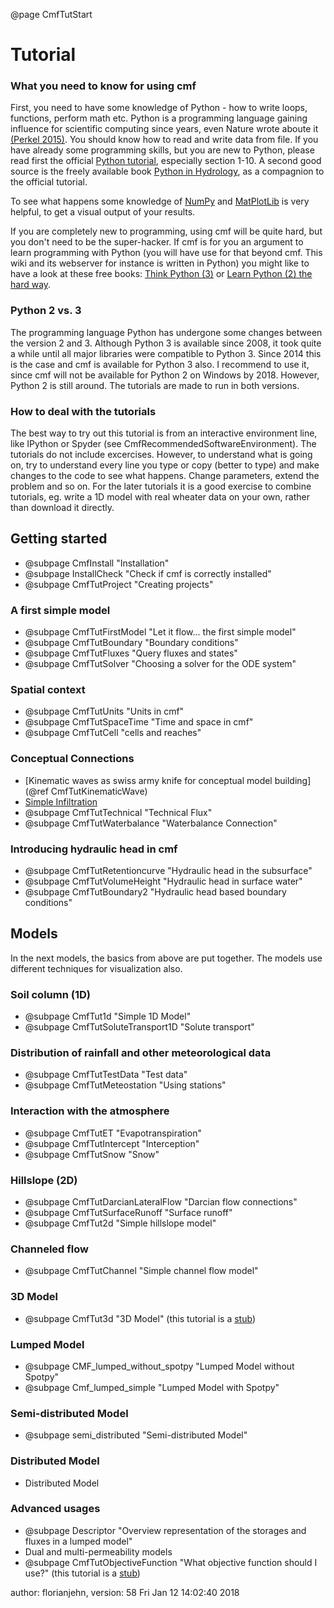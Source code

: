 @page CmfTutStart

# Tutorial

### What you need to know for using cmf

First, you need to have some knowledge of Python - how to write loops,
functions, perform math etc. Python is a programming language gaining
influence for scientific computing since years, even Nature wrote aboute
it
[(Perkel 2015)](http://www.nature.com/news/programming-pick-up-python-1.16833).
You should know how to read and write data from file. If you have
already some programming skills, but you are new to Python, please read
first the official [Python
tutorial](http://docs.python.org/3/tutorial/), especially section 1-10.
A second good source is the freely available book [Python in
Hydrology](http://www.greenteapress.com/pythonhydro/pythonhydro.html),
as a compagnion to the official tutorial.

To see what happens some knowledge of [NumPy](http://numpy.org) and
[MatPlotLib](http://matplotlib.org) is very helpful, to get a visual
output of your results.

If you are completely new to programming, using cmf will be quite hard,
but you don't need to be the super-hacker. If cmf is for you an argument
to learn programming with Python (you will have use for that beyond cmf.
This wiki and its webserver for instance is written in Python) you might
like to have a look at these free books: [Think Python
(3)](http://greenteapress.com/wp/think-python-2e/) or [Learn Python (2)
the hard way](http://learnpythonthehardway.org/book/).

### Python 2 vs. 3

The programming language Python has undergone some changes between the
version 2 and 3. Although Python 3 is available since 2008, it took
quite a while until all major libraries were compatible to Python 3.
Since 2014 this is the case and cmf is available for Python 3 also. I
recommend to use it, since cmf will not be available for Python 2 on
Windows by 2018. However, Python 2 is still around. The tutorials are
made to run in both versions.

### How to deal with the tutorials

The best way to try out this tutorial is from an interactive environment
line, like IPython or Spyder (see CmfRecommendedSoftwareEnvironment).
The tutorials do not include excercises. However, to understand what is
going on, try to understand every line you type or copy (better to type)
and make changes to the code to see what happens. Change parameters,
extend the problem and so on. For the later tutorials it is a good
exercise to combine tutorials, eg. write a 1D model with real wheater
data on your own, rather than download it directly.

## Getting started

  - @subpage CmfInstall "Installation"
  - @subpage InstallCheck "Check if cmf is correctly installed"
  - @subpage CmfTutProject "Creating projects"

### A first simple model

  - @subpage CmfTutFirstModel "Let it flow... the first simple model"
  - @subpage CmfTutBoundary "Boundary conditions"
  - @subpage CmfTutFluxes "Query fluxes and states"
  - @subpage CmfTutSolver "Choosing a solver for the ODE system"

### Spatial context

  - @subpage CmfTutUnits "Units in cmf"
  - @subpage CmfTutSpaceTime "Time and space in cmf"
  - @subpage CmfTutCell "cells and reaches"

### Conceptual Connections

  - [Kinematic waves as swiss army knife for conceptual model
    building](@ref CmfTutKinematicWave)
  - [Simple Infiltration](Simple_Infiltration)
  - @subpage CmfTutTechnical "Technical Flux"
  - @subpage CmfTutWaterbalance "Waterbalance Connection"

### Introducing hydraulic head in cmf

  - @subpage CmfTutRetentioncurve "Hydraulic head in the subsurface"
  - @subpage CmfTutVolumeHeight "Hydraulic head in surface water"
  - @subpage CmfTutBoundary2 "Hydraulic head based boundary conditions"

## Models

In the next models, the basics from above are put together. The models
use different techniques for visualization also.

### Soil column (1D)

  - @subpage CmfTut1d "Simple 1D Model"
  - @subpage CmfTutSoluteTransport1D "Solute transport"

### Distribution of rainfall and other meteorological data

  - @subpage CmfTutTestData "Test data"
  - @subpage CmfTutMeteostation "Using stations"

### Interaction with the atmosphere

  - @subpage CmfTutET "Evapotranspiration"
  - @subpage CmfTutIntercept "Interception"
  - @subpage CmfTutSnow "Snow"

### Hillslope (2D)

  - @subpage CmfTutDarcianLateralFlow "Darcian flow connections"
  - @subpage CmfTutSurfaceRunoff "Surface runoff"
  - @subpage CmfTut2d "Simple hillslope model"

### Channeled flow

  - @subpage CmfTutChannel "Simple channel flow model"

### 3D Model

  - @subpage CmfTut3d "3D Model" (this tutorial is a
    [stub](WikiPedia:Wikipedia:stub))

### Lumped Model

  - @subpage CMF_lumped_without_spotpy "Lumped Model without Spotpy"
  - @subpage Cmf_lumped_simple "Lumped Model with Spotpy"

### Semi-distributed Model

  - @subpage semi_distributed "Semi-distributed Model"

### Distributed Model

  - Distributed Model

### Advanced usages

  - @subpage Descriptor "Overview representation of the storages and fluxes in a lumped model"
  - Dual and multi-permeability models
  - @subpage CmfTutObjectiveFunction "What objective function should I use?"
    (this tutorial is a [stub](WikiPedia:Wikipedia:stub))

author: florianjehn, version: 58 Fri Jan 12 14:02:40 2018
